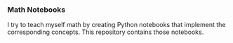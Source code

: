### Math Notebooks
I try to teach myself math by creating Python notebooks that implement the corresponding concepts. This repository contains those notebooks. 
